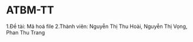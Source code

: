 # ATBM-TT
1.Đề tài: Mã hoá file 
2.Thành viên: Nguyễn Thị Thu Hoài, Nguyễn Thị Vọng, Phan Thu Trang
